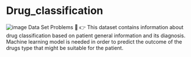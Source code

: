 # Drug_classification
![image](https://github.com/Mayursen123/Drug_classification/assets/77963422/9c9dd428-a45a-4d4b-a79f-826e6151844b)
Data Set Problems 🤔
👉 This dataset contains information about drug classification based on patient general information and its diagnosis. Machine learning model is needed in order to predict the outcome of the drugs type that might be suitable for the patient.


